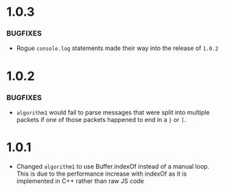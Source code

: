 # 1.0.3

### BUGFIXES
* Rogue `console.log` statements made their way into the release of `1.0.2`

# 1.0.2

### BUGFIXES
* `algorithm1` would fail to parse messages that were split into multiple packets if one of those packets happened to end in a `}` or `]`.

# 1.0.1
* Changed `algorithm1` to use Buffer.indexOf instead of a manual loop.  This is due to the performance increase with indexOf as it is implemented in C++ rather than raw JS code